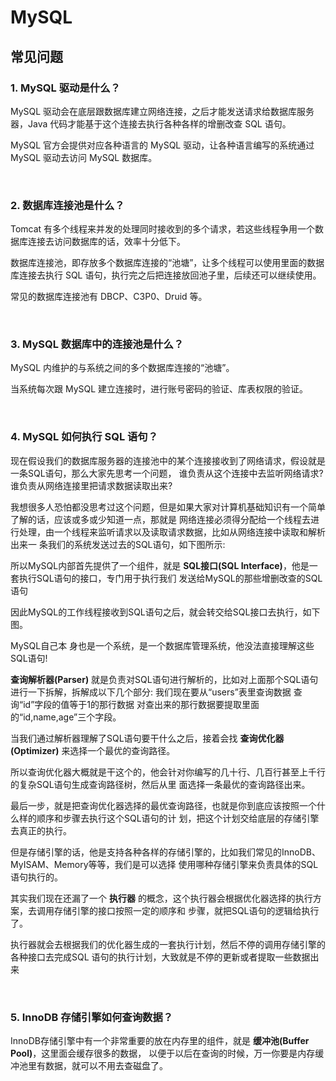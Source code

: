 # MySQL


<!--more-->

## 常见问题

### 1. MySQL 驱动是什么？

MySQL 驱动会在底层跟数据库建立网络连接，之后才能发送请求给数据库服务器，Java 代码才能基于这个连接去执行各种各样的增删改查 SQL 语句。

MySQL 官方会提供对应各种语言的 MySQL 驱动，让各种语言编写的系统通过 MySQL 驱动去访问 MySQL 数据库。

<br />

### 2. 数据库连接池是什么？

Tomcat 有多个线程来并发的处理同时接收到的多个请求，若这些线程争用一个数据库连接去访问数据库的话，效率十分低下。

数据库连接池，即存放多个数据库连接的“池塘”，让多个线程可以使用里面的数据库连接去执行 SQL 语句，执行完之后把连接放回池子里，后续还可以继续使用。

常见的数据库连接池有 DBCP、C3P0、Druid 等。

<br />

### 3. MySQL 数据库中的连接池是什么？

MySQL 内维护的与系统之间的多个数据库连接的“池塘”。

当系统每次跟 MySQL 建立连接时，进行账号密码的验证、库表权限的验证。

<br />

### 4. MySQL 如何执行 SQL 语句？

现在假设我们的数据库服务器的连接池中的某个连接接收到了网络请求，假设就是一条SQL语句，那么大家先思考一个问题， 谁负责从这个连接中去监听网络请求?谁负责从网络连接里把请求数据读取出来?

我想很多人恐怕都没思考过这个问题，但是如果大家对计算机基础知识有一个简单了解的话，应该或多或少知道一点，那就是 网络连接必须得分配给一个线程去进行处理，由一个线程来监听请求以及读取请求数据，比如从网络连接中读取和解析出来一 条我们的系统发送过去的SQL语句，如下图所示:

所以MySQL内部首先提供了一个组件，就是 **SQL接口(SQL Interface)**，他是一套执行SQL语句的接口，专门用于执行我们 发送给MySQL的那些增删改查的SQL语句

因此MySQL的工作线程接收到SQL语句之后，就会转交给SQL接口去执行，如下图。

MySQL自己本 身也是一个系统，是一个数据库管理系统，他没法直接理解这些SQL语句!

**查询解析器(Parser)** 就是负责对SQL语句进行解析的，比如对上面那个SQL语句进行一下拆解，拆解成以下几个部分: 我们现在要从“users”表里查询数据
查询“id”字段的值等于1的那行数据
对查出来的那行数据要提取里面的“id,name,age”三个字段。

当我们通过解析器理解了SQL语句要干什么之后，接着会找 **查询优化器(Optimizer)** 来选择一个最优的查询路径。

所以查询优化器大概就是干这个的，他会针对你编写的几十行、几百行甚至上千行的复杂SQL语句生成查询路径树，然后从里 面选择一条最优的查询路径出来。

最后一步，就是把查询优化器选择的最优查询路径，也就是你到底应该按照一个什么样的顺序和步骤去执行这个SQL语句的计 划，把这个计划交给底层的存储引擎去真正的执行。

但是存储引擎的话，他是支持各种各样的存储引擎的，比如我们常见的InnoDB、MyISAM、Memory等等，我们是可以选择 使用哪种存储引擎来负责具体的SQL语句执行的。

其实我们现在还漏了一个 **执行器** 的概念，这个执行器会根据优化器选择的执行方案，去调用存储引擎的接口按照一定的顺序和 步骤，就把SQL语句的逻辑给执行了。

执行器就会去根据我们的优化器生成的一套执行计划，然后不停的调用存储引擎的各种接口去完成SQL 语句的执行计划，大致就是不停的更新或者提取一些数据出来

<br />

### 5. InnoDB 存储引擎如何查询数据？

InnoDB存储引擎中有一个非常重要的放在内存里的组件，就是 **缓冲池(Buffer Pool)**，这里面会缓存很多的数据， 以便于以后在查询的时候，万一你要是内存缓冲池里有数据，就可以不用去查磁盘了。




